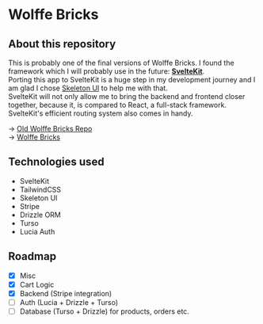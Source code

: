 # Wolffe Bricks

## About this repository

This is probably one of the final versions of Wolffe Bricks. I found the framework which I will probably use in the future: [**SvelteKit**](https://kit.svelte.dev). \
Porting this app to SvelteKit is a huge step in my development journey and I am glad I chose [Skeleton UI](https://skeleton.dev) to help me with that. \
SvelteKit will not only allow me to bring the backend and frontend closer together, because it, is compared to React, a full-stack framework. SvelteKit's efficient routing system also comes in handy.

&rarr; [Old Wolffe Bricks Repo](https://github.com/nevthereal/wolffebricks-v2) \
&rarr; [Wolffe Bricks](https://wolffebricks.store)

## Technologies used

- SvelteKit
- TailwindCSS
- Skeleton UI
- Stripe
- Drizzle ORM
- Turso
- Lucia Auth

## Roadmap

- [x] Misc
- [x] Cart Logic
- [x] Backend (Stripe integration)
- [ ] Auth (Lucia + Drizzle + Turso)
- [ ] Database (Turso + Drizzle) for products, orders etc.
